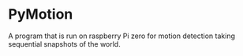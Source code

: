 # PyMotion
A program that is run on raspberry Pi zero for motion detection taking sequential snapshots of the world.
